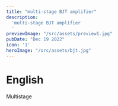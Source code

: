 ```yaml
---
title: "multi-stage BJT amplifier"
description:
  'multi-stage BJT amplifier
  '
previewImage: "/src/assets/preview1.jpg"
pubDate: "Dec 19 2022"
icon: '1'
heroImage: "/src/assets/bjt.jpg"
---
```


# English
Multistage